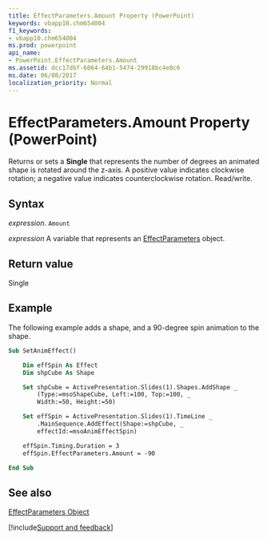 ```yaml
---
title: EffectParameters.Amount Property (PowerPoint)
keywords: vbapp10.chm654004
f1_keywords:
- vbapp10.chm654004
ms.prod: powerpoint
api_name:
- PowerPoint.EffectParameters.Amount
ms.assetid: dcc17dbf-6064-64b1-5474-29918bc4e0c6
ms.date: 06/08/2017
localization_priority: Normal
---
```



# EffectParameters.Amount Property (PowerPoint)

Returns or sets a  **Single** that represents the number of degrees an animated shape is rotated around the z-axis. A positive value indicates clockwise rotation; a negative value indicates counterclockwise rotation. Read/write.


## Syntax

 _expression_. `Amount`

_expression_ A variable that represents an [EffectParameters](./PowerPoint.EffectParameters.md) object.


## Return value

Single


## Example

The following example adds a shape, and a 90-degree spin animation to the shape.


```vb
Sub SetAnimEffect()

    Dim effSpin As Effect
    Dim shpCube As Shape

    Set shpCube = ActivePresentation.Slides(1).Shapes.AddShape _
        (Type:=msoShapeCube, Left:=100, Top:=100, _
        Width:=50, Height:=50)

    Set effSpin = ActivePresentation.Slides(1).TimeLine _
        .MainSequence.AddEffect(Shape:=shpCube, _
        effectId:=msoAnimEffectSpin)

    effSpin.Timing.Duration = 3
    effSpin.EffectParameters.Amount = -90

End Sub
```


## See also


[EffectParameters Object](PowerPoint.EffectParameters.md)

[!include[Support and feedback](~/includes/feedback-boilerplate.md)]